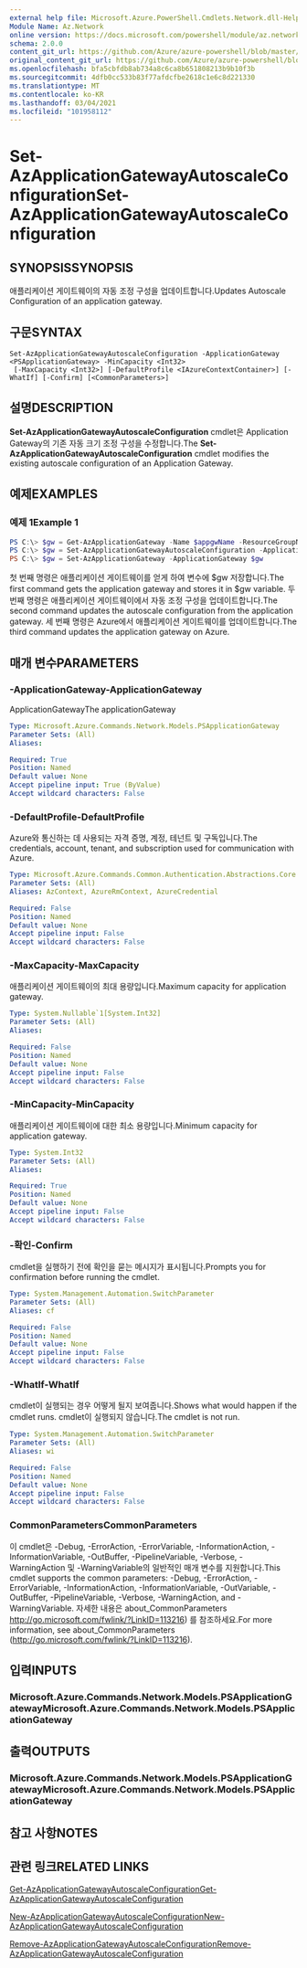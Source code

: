 ```yaml
---
external help file: Microsoft.Azure.PowerShell.Cmdlets.Network.dll-Help.xml
Module Name: Az.Network
online version: https://docs.microsoft.com/powershell/module/az.network/set-azapplicationgatewayautoscaleconfiguration
schema: 2.0.0
content_git_url: https://github.com/Azure/azure-powershell/blob/master/src/Network/Network/help/Set-AzApplicationGatewayAutoscaleConfiguration.md
original_content_git_url: https://github.com/Azure/azure-powershell/blob/master/src/Network/Network/help/Set-AzApplicationGatewayAutoscaleConfiguration.md
ms.openlocfilehash: bfa5cbfdb8ab734a8c6ca8b651808213b9b10f3b
ms.sourcegitcommit: 4dfb0cc533b83f77afdcfbe2618c1e6c8d221330
ms.translationtype: MT
ms.contentlocale: ko-KR
ms.lasthandoff: 03/04/2021
ms.locfileid: "101958112"
---
```

# <span data-ttu-id="120a2-101">Set-AzApplicationGatewayAutoscaleConfiguration</span><span class="sxs-lookup"><span data-stu-id="120a2-101">Set-AzApplicationGatewayAutoscaleConfiguration</span></span>

## <span data-ttu-id="120a2-102">SYNOPSIS</span><span class="sxs-lookup"><span data-stu-id="120a2-102">SYNOPSIS</span></span>
<span data-ttu-id="120a2-103">애플리케이션 게이트웨이의 자동 조정 구성을 업데이트합니다.</span><span class="sxs-lookup"><span data-stu-id="120a2-103">Updates Autoscale Configuration of an application gateway.</span></span>

## <span data-ttu-id="120a2-104">구문</span><span class="sxs-lookup"><span data-stu-id="120a2-104">SYNTAX</span></span>

```
Set-AzApplicationGatewayAutoscaleConfiguration -ApplicationGateway <PSApplicationGateway> -MinCapacity <Int32>
 [-MaxCapacity <Int32>] [-DefaultProfile <IAzureContextContainer>] [-WhatIf] [-Confirm] [<CommonParameters>]
```

## <span data-ttu-id="120a2-105">설명</span><span class="sxs-lookup"><span data-stu-id="120a2-105">DESCRIPTION</span></span>
<span data-ttu-id="120a2-106">**Set-AzApplicationGatewayAutoscaleConfiguration** cmdlet은 Application Gateway의 기존 자동 크기 조정 구성을 수정합니다.</span><span class="sxs-lookup"><span data-stu-id="120a2-106">The **Set-AzApplicationGatewayAutoscaleConfiguration** cmdlet modifies the existing autoscale configuration of an Application Gateway.</span></span>

## <span data-ttu-id="120a2-107">예제</span><span class="sxs-lookup"><span data-stu-id="120a2-107">EXAMPLES</span></span>

### <span data-ttu-id="120a2-108">예제 1</span><span class="sxs-lookup"><span data-stu-id="120a2-108">Example 1</span></span>
```powershell
PS C:\> $gw = Get-AzApplicationGateway -Name $appgwName -ResourceGroupName $resgpName
PS C:\> $gw = Set-AzApplicationGatewayAutoscaleConfiguration -ApplicationGateway $gw -MinCapacity 5
PS C:\> $gw = Set-AzApplicationGateway -ApplicationGateway $gw
```

<span data-ttu-id="120a2-109">첫 번째 명령은 애플리케이션 게이트웨이를 얻게 하여 변수에 $gw 저장합니다.</span><span class="sxs-lookup"><span data-stu-id="120a2-109">The first command gets the application gateway and stores it in $gw variable.</span></span>
<span data-ttu-id="120a2-110">두 번째 명령은 애플리케이션 게이트웨이에서 자동 조정 구성을 업데이트합니다.</span><span class="sxs-lookup"><span data-stu-id="120a2-110">The second command updates the autoscale configuration from the application gateway.</span></span>
<span data-ttu-id="120a2-111">세 번째 명령은 Azure에서 애플리케이션 게이트웨이를 업데이트합니다.</span><span class="sxs-lookup"><span data-stu-id="120a2-111">The third command updates the application gateway on Azure.</span></span>

## <span data-ttu-id="120a2-112">매개 변수</span><span class="sxs-lookup"><span data-stu-id="120a2-112">PARAMETERS</span></span>

### <span data-ttu-id="120a2-113">-ApplicationGateway</span><span class="sxs-lookup"><span data-stu-id="120a2-113">-ApplicationGateway</span></span>
<span data-ttu-id="120a2-114">ApplicationGateway</span><span class="sxs-lookup"><span data-stu-id="120a2-114">The applicationGateway</span></span>

```yaml
Type: Microsoft.Azure.Commands.Network.Models.PSApplicationGateway
Parameter Sets: (All)
Aliases:

Required: True
Position: Named
Default value: None
Accept pipeline input: True (ByValue)
Accept wildcard characters: False
```

### <span data-ttu-id="120a2-115">-DefaultProfile</span><span class="sxs-lookup"><span data-stu-id="120a2-115">-DefaultProfile</span></span>
<span data-ttu-id="120a2-116">Azure와 통신하는 데 사용되는 자격 증명, 계정, 테넌트 및 구독입니다.</span><span class="sxs-lookup"><span data-stu-id="120a2-116">The credentials, account, tenant, and subscription used for communication with Azure.</span></span>

```yaml
Type: Microsoft.Azure.Commands.Common.Authentication.Abstractions.Core.IAzureContextContainer
Parameter Sets: (All)
Aliases: AzContext, AzureRmContext, AzureCredential

Required: False
Position: Named
Default value: None
Accept pipeline input: False
Accept wildcard characters: False
```

### <span data-ttu-id="120a2-117">-MaxCapacity</span><span class="sxs-lookup"><span data-stu-id="120a2-117">-MaxCapacity</span></span>
<span data-ttu-id="120a2-118">애플리케이션 게이트웨이의 최대 용량입니다.</span><span class="sxs-lookup"><span data-stu-id="120a2-118">Maximum capacity for application gateway.</span></span>

```yaml
Type: System.Nullable`1[System.Int32]
Parameter Sets: (All)
Aliases:

Required: False
Position: Named
Default value: None
Accept pipeline input: False
Accept wildcard characters: False
```

### <span data-ttu-id="120a2-119">-MinCapacity</span><span class="sxs-lookup"><span data-stu-id="120a2-119">-MinCapacity</span></span>
<span data-ttu-id="120a2-120">애플리케이션 게이트웨이에 대한 최소 용량입니다.</span><span class="sxs-lookup"><span data-stu-id="120a2-120">Minimum capacity for application gateway.</span></span>

```yaml
Type: System.Int32
Parameter Sets: (All)
Aliases:

Required: True
Position: Named
Default value: None
Accept pipeline input: False
Accept wildcard characters: False
```

### <span data-ttu-id="120a2-121">-확인</span><span class="sxs-lookup"><span data-stu-id="120a2-121">-Confirm</span></span>
<span data-ttu-id="120a2-122">cmdlet을 실행하기 전에 확인을 묻는 메시지가 표시됩니다.</span><span class="sxs-lookup"><span data-stu-id="120a2-122">Prompts you for confirmation before running the cmdlet.</span></span>

```yaml
Type: System.Management.Automation.SwitchParameter
Parameter Sets: (All)
Aliases: cf

Required: False
Position: Named
Default value: None
Accept pipeline input: False
Accept wildcard characters: False
```

### <span data-ttu-id="120a2-123">-WhatIf</span><span class="sxs-lookup"><span data-stu-id="120a2-123">-WhatIf</span></span>
<span data-ttu-id="120a2-124">cmdlet이 실행되는 경우 어떻게 될지 보여줍니다.</span><span class="sxs-lookup"><span data-stu-id="120a2-124">Shows what would happen if the cmdlet runs.</span></span>
<span data-ttu-id="120a2-125">cmdlet이 실행되지 않습니다.</span><span class="sxs-lookup"><span data-stu-id="120a2-125">The cmdlet is not run.</span></span>

```yaml
Type: System.Management.Automation.SwitchParameter
Parameter Sets: (All)
Aliases: wi

Required: False
Position: Named
Default value: None
Accept pipeline input: False
Accept wildcard characters: False
```

### <span data-ttu-id="120a2-126">CommonParameters</span><span class="sxs-lookup"><span data-stu-id="120a2-126">CommonParameters</span></span>
<span data-ttu-id="120a2-127">이 cmdlet은 -Debug, -ErrorAction, -ErrorVariable, -InformationAction, -InformationVariable, -OutBuffer, -PipelineVariable, -Verbose, -WarningAction 및 -WarningVariable의 일반적인 매개 변수를 지원합니다.</span><span class="sxs-lookup"><span data-stu-id="120a2-127">This cmdlet supports the common parameters: -Debug, -ErrorAction, -ErrorVariable, -InformationAction, -InformationVariable, -OutVariable, -OutBuffer, -PipelineVariable, -Verbose, -WarningAction, and -WarningVariable.</span></span> <span data-ttu-id="120a2-128">자세한 내용은 about_CommonParameters http://go.microsoft.com/fwlink/?LinkID=113216) 를 참조하세요.</span><span class="sxs-lookup"><span data-stu-id="120a2-128">For more information, see about_CommonParameters (http://go.microsoft.com/fwlink/?LinkID=113216).</span></span>

## <span data-ttu-id="120a2-129">입력</span><span class="sxs-lookup"><span data-stu-id="120a2-129">INPUTS</span></span>

### <span data-ttu-id="120a2-130">Microsoft.Azure.Commands.Network.Models.PSApplicationGateway</span><span class="sxs-lookup"><span data-stu-id="120a2-130">Microsoft.Azure.Commands.Network.Models.PSApplicationGateway</span></span>

## <span data-ttu-id="120a2-131">출력</span><span class="sxs-lookup"><span data-stu-id="120a2-131">OUTPUTS</span></span>

### <span data-ttu-id="120a2-132">Microsoft.Azure.Commands.Network.Models.PSApplicationGateway</span><span class="sxs-lookup"><span data-stu-id="120a2-132">Microsoft.Azure.Commands.Network.Models.PSApplicationGateway</span></span>

## <span data-ttu-id="120a2-133">참고 사항</span><span class="sxs-lookup"><span data-stu-id="120a2-133">NOTES</span></span>

## <span data-ttu-id="120a2-134">관련 링크</span><span class="sxs-lookup"><span data-stu-id="120a2-134">RELATED LINKS</span></span>

[<span data-ttu-id="120a2-135">Get-AzApplicationGatewayAutoscaleConfiguration</span><span class="sxs-lookup"><span data-stu-id="120a2-135">Get-AzApplicationGatewayAutoscaleConfiguration</span></span>](./Get-AzApplicationGatewayAutoscaleConfiguration.md)

[<span data-ttu-id="120a2-136">New-AzApplicationGatewayAutoscaleConfiguration</span><span class="sxs-lookup"><span data-stu-id="120a2-136">New-AzApplicationGatewayAutoscaleConfiguration</span></span>](./New-AzApplicationGatewayAutoscaleConfiguration.md)

[<span data-ttu-id="120a2-137">Remove-AzApplicationGatewayAutoscaleConfiguration</span><span class="sxs-lookup"><span data-stu-id="120a2-137">Remove-AzApplicationGatewayAutoscaleConfiguration</span></span>](./Remove-AzApplicationGatewayAutoscaleConfiguration.md)
